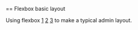 == Flexbox basic layout

Using flexbox [1](https://www.w3.org/TR/css-flexbox-1/) [2](https://developer.mozilla.org/en-US/docs/Web/CSS/CSS_Flexible_Box_Layout/Using_CSS_flexible_boxes) [3](http://learnlayout.com/flexbox.html) to make a typical admin layout.
